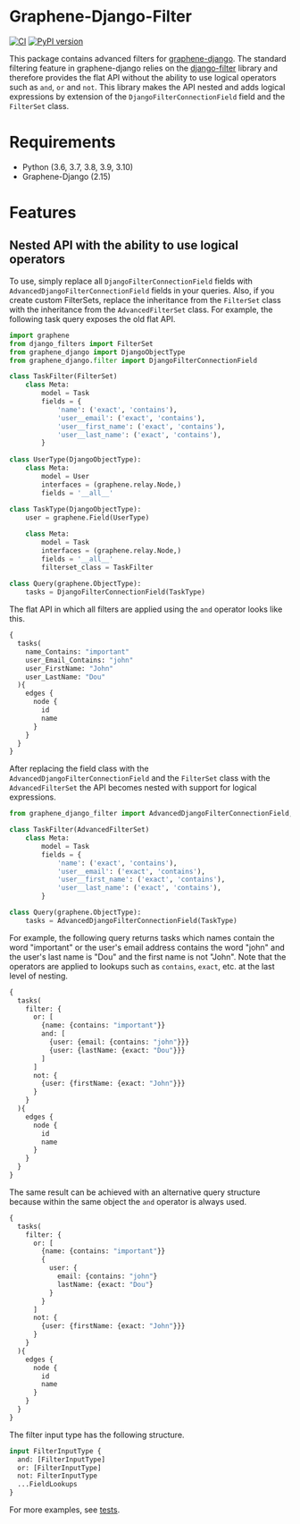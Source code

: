 # Graphene-Django-Filter
[![CI](https://github.com/devind-team/graphene-django-filter/workflows/CI/badge.svg)](https://github.com/devind-team/graphene-django-filter/actions) [![PyPI version](https://badge.fury.io/py/graphene-django-filter.svg)](https://badge.fury.io/py/graphene-django-filter)

This package contains advanced filters for [graphene-django](https://github.com/graphql-python/graphene-django). The standard filtering feature in graphene-django relies on the [django-filter](https://github.com/carltongibson/django-filter) library and therefore provides the flat API without the ability to use logical operators such as `and`, `or` and `not`. This library makes the API nested and adds logical expressions by extension of the `DjangoFilterConnectionField` field and the `FilterSet` class.
# Requirements
* Python (3.6, 3.7, 3.8, 3.9, 3.10)
* Graphene-Django (2.15)
# Features
## Nested API with the ability to use logical operators
To use, simply replace all `DjangoFilterConnectionField` fields with `AdvancedDjangoFilterConnectionField` fields in your queries. Also, if you create custom FilterSets, replace the inheritance from the `FilterSet` class with the inheritance from the `AdvancedFilterSet` class. For example, the following task query exposes the old flat API.
```python
import graphene
from django_filters import FilterSet
from graphene_django import DjangoObjectType
from graphene_django.filter import DjangoFilterConnectionField

class TaskFilter(FilterSet)
    class Meta:
        model = Task
        fields = {
            'name': ('exact', 'contains'),
            'user__email': ('exact', 'contains'),
            'user__first_name': ('exact', 'contains'),
            'user__last_name': ('exact', 'contains'),
        }
 
class UserType(DjangoObjectType):
    class Meta:
        model = User
        interfaces = (graphene.relay.Node,)
        fields = '__all__'
        
class TaskType(DjangoObjectType):
    user = graphene.Field(UserType)

    class Meta:
        model = Task
        interfaces = (graphene.relay.Node,)
        fields = '__all__'
        filterset_class = TaskFilter
        
class Query(graphene.ObjectType):
    tasks = DjangoFilterConnectionField(TaskType)
```
The flat API in which all filters are applied using the `and` operator looks like this.
```graphql
{
  tasks(
    name_Contains: "important"
    user_Email_Contains: "john"
    user_FirstName: "John"
    user_LastName: "Dou"
  ){
    edges {
      node {
        id
        name
      }
    }
  }
}
```
After replacing the field class with the `AdvancedDjangoFilterConnectionField` and the `FilterSet` class with the `AdvancedFilterSet` the API becomes nested with support for logical expressions.
```python
from graphene_django_filter import AdvancedDjangoFilterConnectionField, AdvancedFilterSet

class TaskFilter(AdvancedFilterSet)
    class Meta:
        model = Task
        fields = {
            'name': ('exact', 'contains'),
            'user__email': ('exact', 'contains'),
            'user__first_name': ('exact', 'contains'),
            'user__last_name': ('exact', 'contains'),
        }

class Query(graphene.ObjectType):
    tasks = AdvancedDjangoFilterConnectionField(TaskType)
```
For example, the following query returns tasks which names contain the word "important" or the user's email address contains the word "john" and the user's last name is "Dou" and the first name is not "John". Note that the operators are applied to lookups such as `contains`, `exact`, etc. at the last level of nesting.
```graphql
{
  tasks(
    filter: {
      or: [
        {name: {contains: "important"}}
        and: [
          {user: {email: {contains: "john"}}}
          {user: {lastName: {exact: "Dou"}}}
        ]
      ]
      not: {
        {user: {firstName: {exact: "John"}}}
      }
    }
  ){
    edges {
      node {
        id
        name
      }
    }
  }
}
```
The same result can be achieved with an alternative query structure because within the same object the `and` operator is always used.
```graphql
{
  tasks(
    filter: {
      or: [
        {name: {contains: "important"}}
        {
          user: {
            email: {contains: "john"}
            lastName: {exact: "Dou"}
          }
        }
      ]
      not: {
        {user: {firstName: {exact: "John"}}}
      }
    }
  ){
    edges {
      node {
        id
        name
      }
    }
  }
}
```
The filter input type has the following structure.
```graphql
input FilterInputType {
  and: [FilterInputType]
  or: [FilterInputType]
  not: FilterInputType
  ...FieldLookups
}
```
For more examples, see [tests](https://github.com/devind-team/graphene-django-filter/blob/8faa52bdfc2a66fc74a8aecb798b8358f7f7ea7c/tests/test_connection_field.py#L19).
